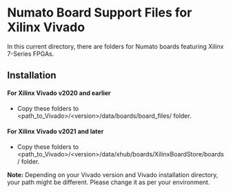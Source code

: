 # Numato Board Support Files for Xilinx Vivado

In this current directory, there are folders for Numato boards featuring Xilinx 7-Series FPGAs.

## Installation
#### For Xilinx Vivado v2020 and earlier
* Copy these folders to <path_to_Vivado>/\<version>/data/boards/board_files/ folder.  
#### For Xilinx Vivado v2021 and later
* Copy these folders to <path_to_Vivado>/\<version>/data/xhub/boards/XilinxBoardStore/boards/ folder.  


**Note:** Depending on your Vivado version and Vivado installation directory, your path might be different. Please change it as per your environment.